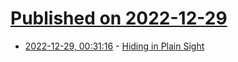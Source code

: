 # [Published on 2022-12-29](index.md)

* [2022-12-29, 00:31:16](https://news.ycombinator.com/item?id=34167962) - [Hiding in Plain Sight](https://www.laphamsquarterly.org/democracy/hiding-plain-sight)
